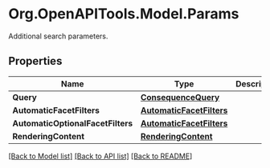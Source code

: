 # Org.OpenAPITools.Model.Params
Additional search parameters.

## Properties

Name | Type | Description | Notes
------------ | ------------- | ------------- | -------------
**Query** | [**ConsequenceQuery**](ConsequenceQuery.md) |  | [optional] 
**AutomaticFacetFilters** | [**AutomaticFacetFilters**](AutomaticFacetFilters.md) |  | [optional] 
**AutomaticOptionalFacetFilters** | [**AutomaticFacetFilters**](AutomaticFacetFilters.md) |  | [optional] 
**RenderingContent** | [**RenderingContent**](RenderingContent.md) |  | [optional] 

[[Back to Model list]](../README.md#documentation-for-models) [[Back to API list]](../README.md#documentation-for-api-endpoints) [[Back to README]](../README.md)


